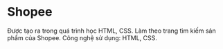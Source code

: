 # Shopee
Được tạo ra trong quá trình học HTML, CSS. Làm theo trang tìm kiếm sản phẩm của Shopee. Công nghệ sử dụng: HTML, CSS.

